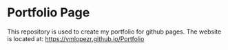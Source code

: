 # Portfolio Page

This repository is used to create my portfolio for github pages.
The website is located at: https://vmlopezr.github.io/Portfolio
